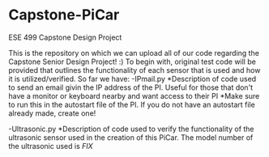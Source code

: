 # Capstone-PiCar
ESE 499 Capstone Design Project

This is the repository on which we can upload all of our code regarding the Capstone Senior Design Project! :)
To begin with, original test code will be provided that outlines the functionality of each sensor that is used and how it is utilized/verified. So far we have:
 -IPmail.py
      *Description of code used to send an email givin the IP address of the PI. Useful for those that don't have a monitor or keyboard nearby and want access to their PI
      *Make sure to run this in the autostart file of the PI. If you do not have an autostart file already made, create one!
      
 -Ultrasonic.py
      *Description of code used to verify the functionality of the ultrasonic sensor used in the creation of this PiCar. The model number of the ultrasonic used is *FIX*
